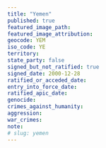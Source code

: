 ```yaml
---
title: "Yemen"
published: true
featured_image_path:
featured_image_attribution:
geocode: YEM
iso_code: YE
territory:
state_party: false
signed_but_not_ratified: true
signed_date: 2000-12-28
ratified_or_acceded_date:
entry_into_force_date:
ratified_apic_date:
genocide:
crimes_against_humanity:
aggression:
war_crimes:
note:
# slug: yemen
---
```

